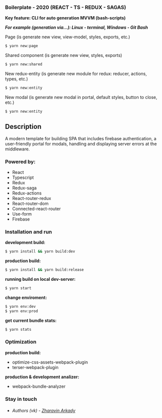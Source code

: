 ### Boilerplate - 2020 (REACT - TS - REDUX - SAGAS)
**Key feature: CLI for auto generation MVVM (bash-scripts)**

***For example (generation via...): Linux - terminal, Windows - Git Bash***

Page (is generate new view, view-model, styles, exports, etc.)
```sh
$ yarn new:page
```
Shared component (is generate new view, styles, exports)
```sh
$ yarn new:shared
```
New redux-entity (is generate new module for redux: reducer, actions, types, etc.)
```sh
$ yarn new:entity
```
New modal (is generate new modal in portal, default styles, button to close, etc.)
```sh
$ yarn new:entity
```

## Description
A modern template for building SPA that includes firebase authentication, a user-friendly portal for modals, handling and displaying server errors at the middleware.

### Powered by:
- React
- Typescript
- Redux
- Redux-saga
- Redux-actions
- React-router-redux
- React-router-dom
- Connected-react-router
- Use-form
- Firebase
 
### Installation and run

**development build:**

```sh
$ yarn install && yarn build:dev
```

**production build:**

```sh
$ yarn install && yarn build:release
```

**running build on local dev-server:**

```sh
$ yarn start
```

**change enviroment:**

```sh
$ yarn env:dev
$ yarn env:prod
```

**get current bundle stats:**

```sh
$ yarn stats
```

### Optimization
**production build:**
- optimize-css-assets-webpack-plugin
- terser-webpack-plugin

**production & development analizer:**
- webpack-bundle-analyzer
### Stay in touch
- ###### Authors (vk) - [Zharavin Arkady](https://vk.com/a.zharavin)
